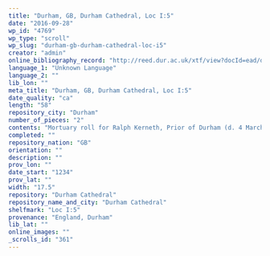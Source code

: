```yaml
---
title: "Durham, GB, Durham Cathedral, Loc I:5"
date: "2016-09-28"
wp_id: "4769"
wp_type: "scroll"
wp_slug: "durham-gb-durham-cathedral-loc-i5"
creator: "admin"
online_bibliography_record: "http://reed.dur.ac.uk/xtf/view?docId=ead/dcd/dcdlocel.xml#qxj-40"
language_1: "Unknown Language"
language_2: ""
lib_lon: ""
meta_title: "Durham, GB, Durham Cathedral, Loc I:5"
date_quality: "ca"
length: "58"
repository_city: "Durham"
number_of_pieces: "2"
contents: "Mortuary roll for Ralph Kerneth, Prior of Durham (d. 4 March 1234); Two copies of the encyclical letter, with three tituli attached to one of the copies."
completed: ""
repository_nation: "GB"
orientation: ""
description: ""
prov_lon: ""
date_start: "1234"
prov_lat: ""
width: "17.5"
repository: "Durham Cathedral"
repository_name_and_city: "Durham Cathedral"
shelfmark: "Loc I:5"
provenance: "England, Durham"
lib_lat: ""
online_images: ""
_scrolls_id: "361"
---
```



